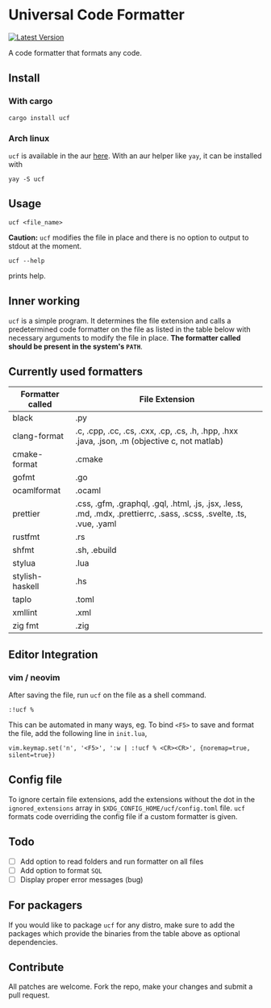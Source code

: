 # Universal Code Formatter

[![Latest Version](https://img.shields.io/crates/v/ucf?color=g)](https://crates.io/crates.ucf)

A code formatter that formats any code.

## Install

### With cargo

```
cargo install ucf
```

### Arch linux

`ucf` is available in the aur [here](https://aur.archlinux.org/packages/ucf). With an aur helper like `yay`, it can be installed with
```
yay -S ucf
```

## Usage

```
ucf <file_name>
```

**Caution:** `ucf` modifies the file in place and there is no option to output to stdout at the moment.

```
ucf --help
```

prints help.

## Inner working

`ucf` is a simple program. It determines the file extension and calls a predetermined code formatter on the file as listed in the table below with necessary arguments to modify the file in place. **The formatter called should be present in the system's `PATH`**.

## Currently used formatters

| Formatter called | File Extension                                                                 |
| ---------------- | ------------------------------------------------------------------------------ | 
| black            | .py                                                                            |
| clang-format     | .c, .cpp, .cc, .cs, .cxx, .cp, .cs, .h, .hpp, .hxx .java, .json, .m (objective c, not matlab)            |
| cmake-format     | .cmake                                                                         |
| gofmt            | .go                                                                            |
| ocamlformat		| .ocaml |
| prettier         | .css, .gfm, .graphql, .gql, .html, .js, .jsx, .less, .md, .mdx, .prettierrc, .sass, .scss, .svelte, .ts, .vue, .yaml |
| rustfmt          | .rs                                                                            |
| shfmt		   | .sh, .ebuild    |
| stylua           | .lua                                                                           |
| stylish-haskell  | .hs                                                                            |
| taplo		   | .toml	|
| xmllint	     | 	   .xml |
| zig fmt 	| .zig	|

## Editor Integration

### vim / neovim

After saving the file, run `ucf` on the file as a shell command.

```
:!ucf %
```

This can be automated in many ways, eg. To bind `<F5>` to save and format the file, add the following line in `init.lua`,

```
vim.keymap.set('n', '<F5>', ':w | :!ucf % <CR><CR>', {noremap=true, silent=true})
```

## Config file

To ignore certain file extensions, add the extensions without the dot in the `ignored_extensions` array in `$XDG_CONFIG_HOME/ucf/config.toml` file. `ucf` formats code overriding the config file if a custom formatter is given. 

## Todo

- [ ] Add option to read folders and run formatter on all files
- [ ] Add option to format `SQL`
- [ ] Display proper error messages (bug)

## For packagers

If you would like to package `ucf` for any distro, make sure to add the packages which provide the binaries from the table above as optional dependencies.

## Contribute

All patches are welcome. Fork the repo, make your changes and submit a pull request.
